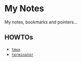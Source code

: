 # My Notes

My notes, bookmarks and pointers...

## HOWTOs

* [`tmux`](./howto.tmux.md)
* [`terminator`](./howto.terminator.md)

